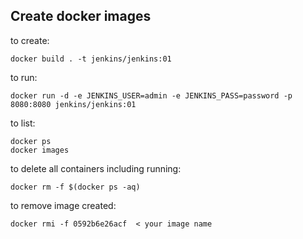 ## Create docker images

to create:
```
docker build . -t jenkins/jenkins:01
```
to run:
```
docker run -d -e JENKINS_USER=admin -e JENKINS_PASS=password -p 8080:8080 jenkins/jenkins:01
```
to list:
```
docker ps 
docker images
```
to delete all containers including running:
```
docker rm -f $(docker ps -aq)
```
to remove image created:
```
docker rmi -f 0592b6e26acf  < your image name
```

